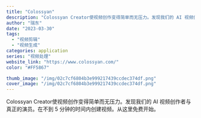 ```yaml
---
title: "Colossyan"
description: "Colossyan Creator使视频创作变得简单而无压力。发现我们的 AI 视频创作者与真正的演员。在不到 5 分钟"
author: "瑞东"
date: "2023-03-30"
tags:
  - "视频剪辑"
  - "视频生成"
categories: application
series: "视频处理"
website_link: "https://www.colossyan.com/"
color: "#FF5867"

thumb_image: "/img/02c7cf6804b3e999217439ccdec374df.png"
cover_image: "/img/02c7cf6804b3e999217439ccdec374df.png"
---
```


Colossyan Creator使视频创作变得简单而无压力。发现我们的 AI 视频创作者与真正的演员。在不到 5 分钟的时间内创建视频。从这里免费开始。